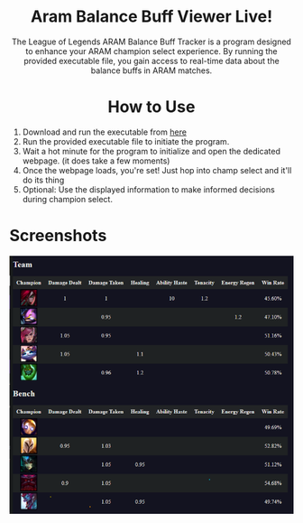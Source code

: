 <div align="center">

# Aram Balance Buff Viewer Live!
The League of Legends ARAM Balance Buff Tracker is a program designed to enhance your ARAM champion select experience. By running the provided executable file, you gain access to real-time data about the balance buffs in ARAM matches.


# How to Use

<div align="left">

1. Download and run the executable from [here](https://github.com/Relevant-Name/Aram-Balance-Buff-Viewer-Live/releases/latest)
2. Run the provided executable file to initiate the program.
3. Wait a hot minute for the program to initialize and open the dedicated webpage. (it does take a few moments)
4. Once the webpage loads, you're set! Just hop into champ select and it'll do its thing
5. Optional: Use the displayed information to make informed decisions during champion select.

# Screenshots
![](/.github/images/image.png)
